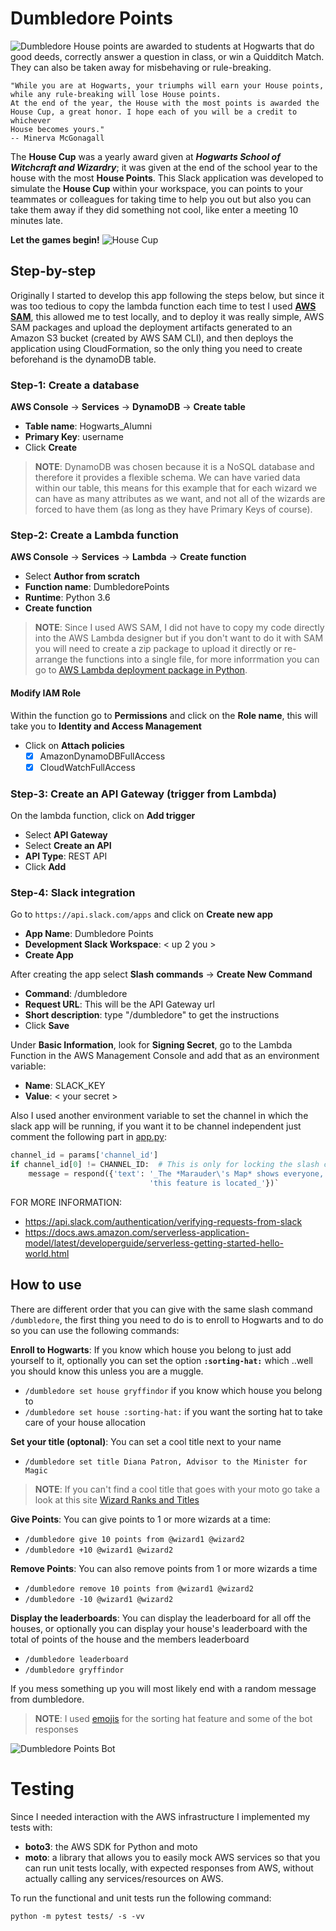 # Dumbledore Points

![Dumbledore](images/dumbledore.png)
House points are awarded to students at Hogwarts that do good deeds, correctly answer a question in class, 
or win a Quidditch Match. They can also be taken away for misbehaving or rule-breaking.

    "While you are at Hogwarts, your triumphs will earn your House points, while any rule-breaking will lose House points. 
    At the end of the year, the House with the most points is awarded the House Cup, a great honor. I hope each of you will be a credit to whichever 
    House becomes yours."
    -- Minerva McGonagall 

The **House Cup** was a yearly award given at _**Hogwarts School of Witchcraft and Wizardry**_; it was given at the end of the
school year to the house with the most **House Points**. This Slack application was developed to simulate the **House Cup** within your workspace,
you can points to your teammates or colleagues  for taking time to help you out but also you can take them away if they did something not cool, like 
enter a meeting 10 minutes late. 

**Let the games begin!**
![House Cup](images/housecup.jpg)


## Step-by-step
Originally I started to develop this app following the steps below, but since it was too tedious to copy the lambda function
each time to test I used **[AWS SAM](https://docs.aws.amazon.com/serverless-application-model/latest/developerguide/what-is-sam.html)**, this allowed
me to test locally, and to deploy it was really simple, AWS SAM packages and upload the deployment artifacts generated to an Amazon S3 bucket (created by AWS SAM CLI),
and then deploys the application using CloudFormation, so the only thing you need to create beforehand is the dynamoDB table.

### Step-1: Create a database
**AWS Console** -> **Services** -> **DynamoDB** -> **Create table**

* **Table name**: Hogwarts_Alumni
* **Primary Key**: username
* Click **Create**

> **NOTE**: DynamoDB was chosen because it is a NoSQL database and therefore it provides a flexible schema. We 
> can have varied data within our table, this means for this example that for each wizard we can have 
> as many attributes as we want, and not all of the wizards are forced to have them (as long as they have Primary Keys of course).

### Step-2: Create a Lambda function
**AWS Console** -> **Services** -> **Lambda** -> **Create function**

* Select **Author from scratch**
* **Function name**: DumbledorePoints
* **Runtime**: Python 3.6
* **Create function**

> **NOTE**: Since I used AWS SAM, I did not have to copy my code directly into the AWS Lambda designer
> but if you don't want to do it with SAM you will need to create a zip package to upload it directly 
> or re-arrange the functions into a single file, for more inforrmation you can go to 
> [AWS Lambda deployment package in Python](https://docs.aws.amazon.com/lambda/latest/dg/python-package.html).

#### Modify IAM Role
Within the function go to **Permissions** and click on the **Role name**, this will take you to **Identity and Access Management**

* Click on **Attach policies**
    - [x] AmazonDynamoDBFullAccess
    - [x] CloudWatchFullAccess

### Step-3: Create an API Gateway (trigger from Lambda) 
On the lambda function, click on **Add trigger**
* Select **API Gateway**
* Select **Create an API**
* **API Type**: REST API 
* Click **Add**

### Step-4: Slack integration
Go to `https://api.slack.com/apps` and click on **Create new app**

* **App Name**: Dumbledore Points
* **Development Slack Workspace**: < up 2 you >
* **Create App**

After creating the app select **Slash commands** -> **Create New Command**
* **Command**: /dumbledore
* **Request URL**: This will be the API Gateway url
* **Short description**: type "/dumbledore" to get the instructions
* Click **Save**

Under **Basic Information**, look for **Signing Secret**, go to the Lambda Function in the AWS Management Console
and add that as an environment variable:

* **Name**: SLACK_KEY
* **Value**: < your secret > 


Also I used another environment variable to set the channel in which the slack app will be running, if you want it to be
channel independent just comment the following part in [app.py](src/app.py):

```python 
channel_id = params['channel_id']
if channel_id[0] != CHANNEL_ID:  # This is only for locking the slash command to a single channel
    message = respond({'text': '_The *Marauder\'s Map* shows everyone, use it to find the slack channel where '
                               'this feature is located_'})`
```

FOR MORE INFORMATION: 
* https://api.slack.com/authentication/verifying-requests-from-slack
* https://docs.aws.amazon.com/serverless-application-model/latest/developerguide/serverless-getting-started-hello-world.html


## How to use
There are different order that you can give with the same slash command `/dumbledore`, the first thing you need 
to do is to enroll to Hogwarts and to do so you can use the following commands: 

**Enroll to Hogwarts**: 
If you know which house you belong to just add yourself to it, optionally you can set the option **`:sorting-hat:`** which ..well
you should know this unless you are a muggle.
* `/dumbledore set house gryffindor` if you know which house you belong to
* `/dumbledore set house :sorting-hat:` if you want the sorting hat to take care of your house allocation

**Set your title (optonal)**:
You can set a cool title next to your name
* `/dumbledore set title Diana Patron, Advisor to the Minister for Magic ` 

> **NOTE**: If you can't find a cool title that goes with your moto go take a look at this site
> [Wizard Ranks and Titles](https://harrypotter.fandom.com/wiki/Category:Ranks_and_titles)

**Give Points**:
You can give points to 1 or more wizards at a time: 
* `/dumbledore give 10 points from @wizard1 @wizard2` 
* `/dumbledore +10 @wizard1 @wizard2`

**Remove Points**: 
You can also remove points from 1 or more wizards a time
* `/dumbledore remove 10 points from @wizard1 @wizard2` 
* `/dumbledore -10 @wizard1 @wizard2`

**Display the leaderboards**:
You can display the leaderboard for all off the houses, or optionally you can display your house's leaderboard with 
the total of points of the house and the members leaderboard  
* `/dumbledore leaderboard` 
* `/dumbledore gryffindor` 

If you mess something up you will most likely end with a random message from dumbledore.

> **NOTE**: I used [emojis](images/emojis) for the sorting hat feature and some of the bot responses

![Dumbledore Points Bot](images/bot.png)

# Testing
Since I needed interaction with the AWS infrastructure I implemented my tests with: 

* **boto3**: the AWS SDK for Python and moto
* **moto**: a library that allows you to easily mock AWS services so that you can run unit tests locally, 
with expected responses from AWS, without actually calling any services/resources on AWS.

To run the functional and unit tests run the following command: 

`python -m pytest tests/ -s -vv`
